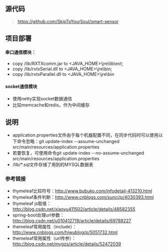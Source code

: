 ## 源代码
> https://github.com/SkipToYourSoul/smart-sensor

## 项目部署

#### 串口通信模块：

* copy /lib/RXTXcomm.jar to <JAVA_HOME>\jre\lib\ext;
* copy /lib/rxtxSerial.dll to <JAVA_HOME>\jre\bin;
* copy /lib/rxtxParallel.dll to <JAVA_HOME>\jre\bin

#### socket通信模块

* 使用netty实现socket数据通信
* 比较memcache和redis，作为中间缓存

## 说明

* application.properties文件由于每个机器配置不同，在同步代码时可以使用以下命令忽略：git update-index --assume-unchanged src/main/resources/application.properties
* 若要恢复，可使用命令git update-index --no-assume-unchanged src/main/resources/application.properties
* /lib/*.sql文件存储了用到的MYSQL数据表



### 参考链接

* thymeleaf比较符号：http://www.bubuko.com/infodetail-413210.html
* thymeleaf条件判断：http://www.cnblogs.com/suncj/p/4030393.html
* thymeleaf js取值：http://blog.csdn.net/xiaoyu411502/article/details/48582355
* spring-boot处理url参数：http://blog.csdn.net/u010412719/article/details/69788227
* themeleaf常用属性（include）：http://www.cnblogs.com/hjwublog/p/5051732.html
* themeleaf常用属性（url传参）：http://blog.csdn.net/mygzs/article/details/52472039